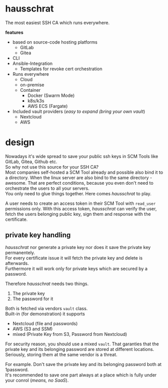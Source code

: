 # hausschrat

The most easiest SSH CA which runs everywhere.

**features**
- based on source-code hosting platforms
  - GitLab
  - Gitea
- CLI
- Ansible-Integration
  - Templates for revoke cert orchestration
- Runs everywhere
  - Cloud
  - on-premise
  - Container
      * Docker (Swarm Mode)
      * k8s/k3s
      * AWS ECS (Fargate)
- Included vault providers (_easy to expand (bring your own vault_)
  - Nextcloud
  - AWS

# design

Nowadays it's wide spread to save your public ssh keys in SCM Tools like GitLab, Gitea, Github etc.  
So why not use this source for your SSH CA?  
Most companies self-hosted a SCM Tool already and possible also bind it to a directory. When the linux server are also bind to the same directory - awesome. That are perfect conditions, because you even don't need to orchestrate the users to all your servers.    
You only need to glue things together. Here comes _hausschrat_ to play.

A user needs to create an access token in their SCM Tool with `read_user` permissions only. With this access token, _hausschrat_ can verify the user, fetch the users belonging public key, sign them and response with the certificate.

## private key handling

_hausschrat_ nor generate a private key nor does it save the private key permanentely.  
For every certificate issue it will fetch the private key and delete is afterwards.  
Furthermore it will work only for private keys which are secured by a password.  

Therefore _hausschrat_ needs two things.  

1. The private key
2. The password for it

Both is fetched via vendors `vault` class.  
Built-in (for demonstration) it supports  
* Nextcloud (file and passwords)
* AWS (S3 and SSM)
* mixed (Private Key from S3, Password from Nextcloud)

For security reason, you should use a mixed `vault`. That garanties that the
private key and its belonging password are stored at different locations.
Seriously, storing them at the same vendor is a threat.

For example. Don't save the private key and its belonging password both at 1password.  
It's recommended to save one part always at a place which is fully under your conrol (_means, no SaaS_).
